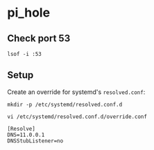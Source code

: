 # pi_hole

## Check port 53

```shell
lsof -i :53
```

## Setup

Create an override for systemd's `resolved.conf`:

```shell
mkdir -p /etc/systemd/resolved.conf.d
```

```shell
vi /etc/systemd/resolved.conf.d/override.conf
```

```
[Resolve]
DNS=11.0.0.1
DNSStubListener=no
```
